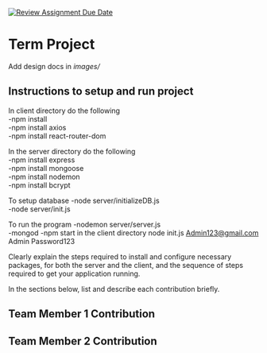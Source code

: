 [![Review Assignment Due Date](https://classroom.github.com/assets/deadline-readme-button-22041afd0340ce965d47ae6ef1cefeee28c7c493a6346c4f15d667ab976d596c.svg)](https://classroom.github.com/a/MVUO33FO)
# Term Project

Add design docs in *images/*

## Instructions to setup and run project
In client directory do the following  
-npm install  
-npm install axios  
-npm install react-router-dom  

In the server directory do the following  
-npm install express  
-npm install mongoose  
-npm install nodemon  
-npm install bcrypt  

To setup database
-node server/initializeDB.js  
-node server/init.js  

To run the program
-nodemon server/server.js  
-mongod
-npm start in the client directory
node init.js Admin123@gmail.com Admin Password123

Clearly explain the steps required to install and configure necessary packages,
for both the server and the client, and the sequence of steps required to get
your application running.


In the sections below, list and describe each contribution briefly.

## Team Member 1 Contribution

## Team Member 2 Contribution


